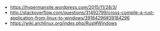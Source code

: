 - https://hypermansite.wordpress.com/2015/11/28/3/
- http://stackoverflow.com/questions/31492799/cross-compile-a-rust-application-from-linux-to-windows/39184296#39184296
- https://wiki.archlinux.org/index.php/Rust#Windows
